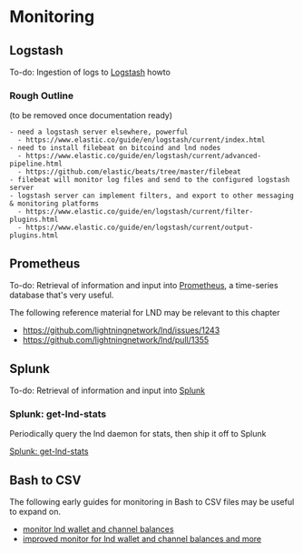 # Monitoring

## Logstash

To-do: Ingestion of logs to [Logstash](https://www.elastic.co/products/logstash) howto

### Rough Outline 

(to be removed once documentation ready)

```
- need a logstash server elsewhere, powerful
  - https://www.elastic.co/guide/en/logstash/current/index.html
- need to install filebeat on bitcoind and lnd nodes
  - https://www.elastic.co/guide/en/logstash/current/advanced-pipeline.html
  - https://github.com/elastic/beats/tree/master/filebeat
- filebeat will monitor log files and send to the configured logstash server
- logstash server can implement filters, and export to other messaging & monitoring platforms
  - https://www.elastic.co/guide/en/logstash/current/filter-plugins.html
  - https://www.elastic.co/guide/en/logstash/current/output-plugins.html
```

## Prometheus

To-do: Retrieval of information and input into [Prometheus](https://prometheus.io/), a time-series database that's very useful. 

The following reference material for LND may be relevant to this chapter
* https://github.com/lightningnetwork/lnd/issues/1243
* https://github.com/lightningnetwork/lnd/pull/1355

## Splunk

To-do: Retrieval of information and input into [Splunk](https://www.splunk.com)

### Splunk: get-lnd-stats

Periodically query the lnd daemon for stats, then ship it off to Splunk 

[Splunk: get-lnd-stats](https://gist.github.com/tyzbit/0d5e54f7f560a043675963c3e7517550)

## Bash to CSV

The following early guides for monitoring in Bash to CSV files may be useful to expand on.
* [monitor lnd wallet and channel balances](https://gist.github.com/bretton/3248f76e89cc1579da8ce98dab0f8e92)
* [improved monitor for lnd wallet and channel balances and more](https://gist.github.com/tyzbit/ee3d07ec5a1c80379dcb2d9ec24c54f5)